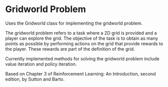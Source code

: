 # Gridworld Problem

Uses the Gridworld class for implementing the gridworld problem.

The gridworld problem refers to a task where a 2D grid is provided and a player
can explore the grid. The objective of the task is to obtain as many points as
possible by performing actions on the grid that provide rewards to the player.
These rewards are part of the definition of the grid.

Currently implemented methods for solving the gridworld problem include
value iteration and policy iteration.

Based on Chapter 3 of Reinforcement Learning: An Introduction, second edition,
by Sutton and Barto.
